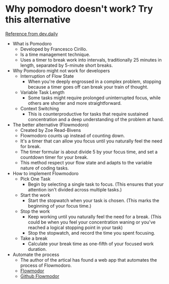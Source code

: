 # Why pomodoro doesn't work? Try this alternative

[Reference from dev.daily](https://dev.to/flowmodor/why-pomodoro-doesnt-work-try-this-alternative-2no9?ref=dailydev)

- What is Pomodoro
  - Developed by Francesco Cirillo.
  - Is a time management technique.
  - Uses a timer to break work into intervals, traditionally 25 minutes in length, separated by 5-minute short breaks.
- Why Pomodoro might not work for developers
  - Interruption of Flow State
    - When you're deeply engrossed in a complex problem, stopping because a timer goes off can break your train of thought.
  - Variable Task Length
    - Some tasks might require prolonged uninterrupted focus, while others are shorter and more straightforward.
  - Context Switching
    - This is counterproductive for tasks that require sustained concentration and a deep understanding of the problem at hand.
- The better alternative (Flowmodoro)
  - Created by Zoe Read-Bivens
  - Flowmodoro counts up instead of counting down.
  - It's a timer that can allow you focus until you naturally feel the need for break.
  - The timer formular is about divide 5 by your focus time, and set a countdown timer for your break.
  - This method respect your flow state and adapts to the variable nature of coding tasks.
- How to implement Flowmodoro
  - Pick One Task
    - Begin by selecting a single task to focus. (This ensures that your attention isn't divided across multiple tasks.)
  - Start the work
    - Start the stopwatch when your task is chosen. (This marks the beginning of your focus time.)
  - Stop the work
    - Keep working until you naturally feel the need for a break. (This could be when you feel your concentration waning or you've reached a logical stopping point in your task)
    - Stop the stopwatch, and record the time you spent focusing.
  - Take a break
    - Calculate your break time as one-fifth of your focused work duration.
- Automate the process
  - The author of the artical has found a web app that automates the process of Flowmodoro.
  - [Flowmodor](https://flowmodor.com/)
  - [Github Flowmodor](https://github.com/flowmodor/flowmodor)